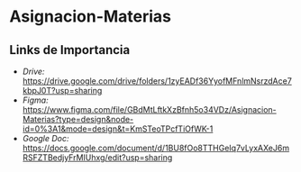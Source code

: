 # Asignacion-Materias

## Links de Importancia

- *Drive:* https://drive.google.com/drive/folders/1zyEADf36YyofMFnlmNsrzdAce7kbpJ0T?usp=sharing
- *Figma:* https://www.figma.com/file/GBdMtLftkXzBfnh5o34VDz/Asignacion-Materias?type=design&node-id=0%3A1&mode=design&t=KmSTeoTPcfTiOfWK-1
- *Google Doc:* https://docs.google.com/document/d/1BU8fOo8TTHGeIq7vLyxAXeJ6mRSFZTBedjyFrMIUhxg/edit?usp=sharing
